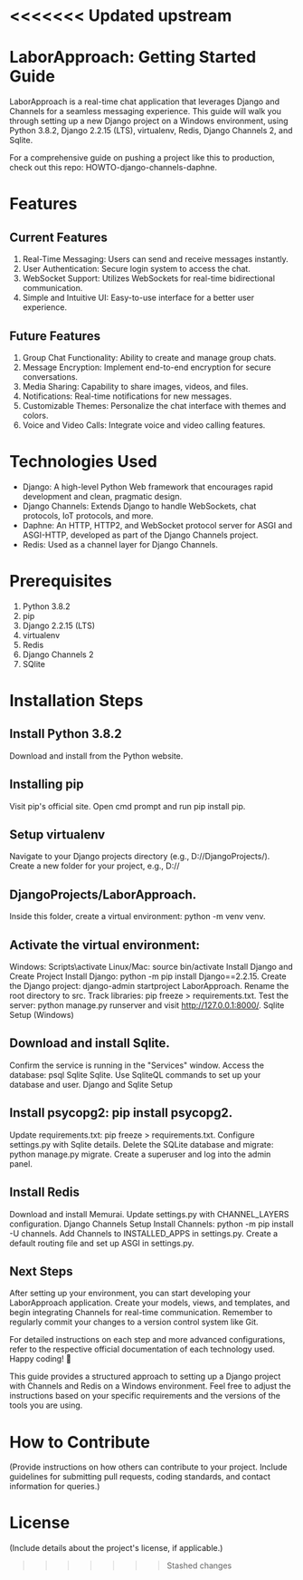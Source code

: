 <<<<<<< Updated upstream
=======
# LaborApproach: Getting Started Guide
LaborApproach is a real-time chat application that leverages Django and Channels for a seamless messaging experience. This guide will walk you through setting up a new Django project on a Windows environment, using Python 3.8.2, Django 2.2.15 (LTS), virtualenv, Redis, Django Channels 2, and Sqlite.

For a comprehensive guide on pushing a project like this to production, check out this repo: HOWTO-django-channels-daphne.

# Features
## Current Features
1. Real-Time Messaging: Users can send and receive messages instantly.
2. User Authentication: Secure login system to access the chat.
3. WebSocket Support: Utilizes WebSockets for real-time bidirectional communication.
4. Simple and Intuitive UI: Easy-to-use interface for a better user experience.

## Future Features
1. Group Chat Functionality: Ability to create and manage group chats.
2. Message Encryption: Implement end-to-end encryption for secure conversations.
3. Media Sharing: Capability to share images, videos, and files.
5. Notifications: Real-time notifications for new messages.
6. Customizable Themes: Personalize the chat interface with themes and colors.
7. Voice and Video Calls: Integrate voice and video calling features.

# Technologies Used
- Django: A high-level Python Web framework that encourages rapid development and clean, pragmatic design.
- Django Channels: Extends Django to handle WebSockets, chat protocols, IoT protocols, and more.
- Daphne: An HTTP, HTTP2, and WebSocket protocol server for ASGI and ASGI-HTTP, developed as part of the Django Channels project.
- Redis: Used as a channel layer for Django Channels.

# Prerequisites
1. Python 3.8.2
2. pip
3. Django 2.2.15 (LTS)
4. virtualenv
5. Redis
6. Django Channels 2
7. SQlite

# Installation Steps
## Install Python 3.8.2
Download and install from the Python website.

## Installing pip
Visit pip's official site.
Open cmd prompt and run pip install pip.

## Setup virtualenv
Navigate to your Django projects directory (e.g., D://DjangoProjects/).
Create a new folder for your project, e.g., D://

## DjangoProjects/LaborApproach.
Inside this folder, create a virtual environment: python -m venv venv.

## Activate the virtual environment:
Windows: Scripts\activate
Linux/Mac: source bin/activate
Install Django and Create Project
Install Django: python -m pip install Django==2.2.15.
Create the Django project: django-admin startproject LaborApproach.
Rename the root directory to src.
Track libraries: pip freeze > requirements.txt.
Test the server: python manage.py runserver and visit http://127.0.0.1:8000/.
Sqlite Setup (Windows)

## Download and install Sqlite.
Confirm the service is running in the "Services" window.
Access the database: psql Sqlite Sqlite.
Use SqliteQL commands to set up your database and user.
Django and Sqlite Setup

## Install psycopg2: pip install psycopg2.
Update requirements.txt: pip freeze > requirements.txt.
Configure settings.py with Sqlite details.
Delete the SQLite database and migrate: python manage.py migrate.
Create a superuser and log into the admin panel.

## Install Redis
Download and install Memurai.
Update settings.py with CHANNEL_LAYERS configuration.
Django Channels Setup
Install Channels: python -m pip install -U channels.
Add Channels to INSTALLED_APPS in settings.py.
Create a default routing file and set up ASGI in settings.py.

## Next Steps
After setting up your environment, you can start developing your LaborApproach application. Create your models, views, and templates, and begin integrating Channels for real-time communication. Remember to regularly commit your changes to a version control system like Git.

For detailed instructions on each step and more advanced configurations, refer to the respective official documentation of each technology used. Happy coding! 🚀

This guide provides a structured approach to setting up a Django project with Channels and Redis on a Windows environment. Feel free to adjust the instructions based on your specific requirements and the versions of the tools you are using.

# How to Contribute
(Provide instructions on how others can contribute to your project. Include guidelines for submitting pull requests, coding standards, and contact information for queries.)

# License
(Include details about the project's license, if applicable.)



>>>>>>> Stashed changes
